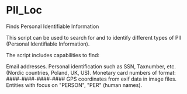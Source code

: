# PII_Loc

Finds Personal Identifiable Information

This script can be used to search for and to identify different types of PII (Personal Identifiable Information).

The script includes capabilities to find:

Email addresses.
Personal identification such as SSN, Taxnumber, etc. (Nordic countries, Poland, UK, US).
Monetary card numbers of format: ####-####-####-####
GPS coordinates from exif data in image files.
Entities with focus on "PERSON", "PER" (human names).
